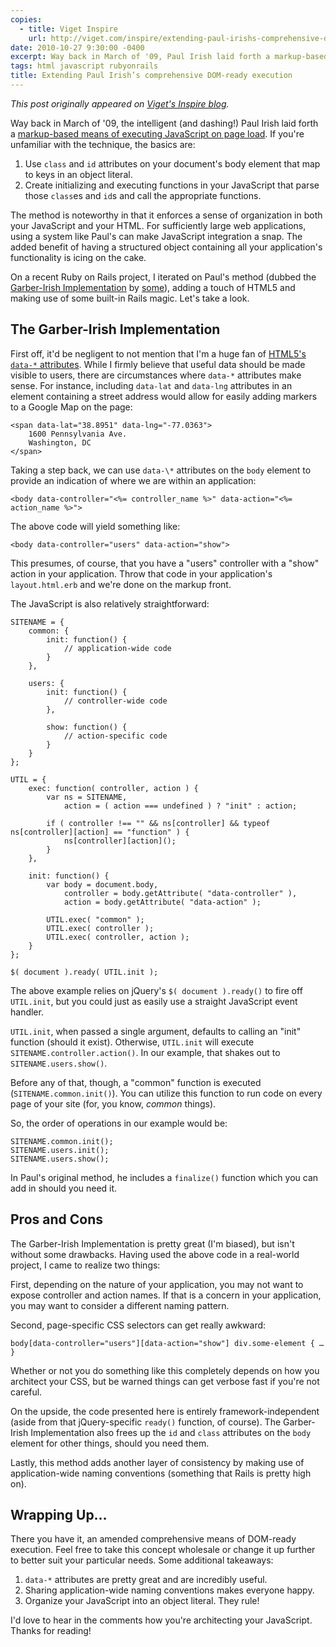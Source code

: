 ```yaml
---
copies:
  - title: Viget Inspire
    url: http://viget.com/inspire/extending-paul-irishs-comprehensive-dom-ready-execution
date: 2010-10-27 9:30:00 -0400
excerpt: Way back in March of '09, Paul Irish laid forth a markup-based means of executing JavaScript on page load. I iterated on Paul's method, adding a touch of HTML5 and making use of some built-in Rails magic.
tags: html javascript rubyonrails
title: Extending Paul Irish’s comprehensive DOM-ready execution
---
```


_This post originally appeared on [Viget's Inspire blog](http://viget.com/inspire/extending-paul-irishs-comprehensive-dom-ready-execution)._

Way back in March of '09, the intelligent (and dashing!) Paul Irish laid forth a [markup-based means of executing JavaScript on page load](http://paulirish.com/2009/markup-based-unobtrusive-comprehensive-dom-ready-execution/). If you're unfamiliar with the technique, the basics are:

1. Use `class` and `id` attributes on your document's body element that map to keys in an object literal.
2. Create initializing and executing functions in your JavaScript that parse those `class`es and `id`s and call the appropriate functions.

The method is noteworthy in that it enforces a sense of organization in both your JavaScript and your HTML. For sufficiently large web applications, using a system like Paul's can make JavaScript integration a snap. The added benefit of having a structured object containing all your application's functionality is icing on the cake.

On a recent Ruby on Rails project, I iterated on Paul's method (dubbed the [Garber-Irish Implementation](http://www.flickr.com/photos/viget/4941545212/) by [some](http://markupboy.com/2010/08/devnation-falls-church.html)), adding a touch of HTML5 and making use of some built-in Rails magic. Let's take a look.

## The Garber-Irish Implementation

First off, it'd be negligent to not mention that I'm a huge fan of [HTML5's `data-*` attributes](http://html5doctor.com/html5-custom-data-attributes/). While I firmly believe that useful data should be made visible to users, there are circumstances where `data-*` attributes make sense. For instance, including `data-lat` and `data-lng` attributes in an element containing a street address would allow for easily adding markers to a Google Map on the page:

	<span data-lat="38.8951" data-lng="-77.0363">
	    1600 Pennsylvania Ave.
	    Washington, DC
	</span>

Taking a step back, we can use `data-\*` attributes on the `body` element to provide an indication of where we are within an application:

	<body data-controller="<%= controller_name %>" data-action="<%= action_name %>">

The above code will yield something like:

	<body data-controller="users" data-action="show">

This presumes, of course, that you have a "users" controller with a "show" action in your application. Throw that code in your application's `layout.html.erb` and we're done on the markup front.

The JavaScript is also relatively straightforward:

	SITENAME = {
	    common: {
	        init: function() {
	            // application-wide code
	        }
	    },

	    users: {
	        init: function() {
	            // controller-wide code
	        },

	        show: function() {
	            // action-specific code
	        }
	    }
	};

	UTIL = {
	    exec: function( controller, action ) {
	        var ns = SITENAME,
	            action = ( action === undefined ) ? "init" : action;

	        if ( controller !== "" && ns[controller] && typeof ns[controller][action] == "function" ) {
	            ns[controller][action]();
	        }
	    },

	    init: function() {
	        var body = document.body,
	            controller = body.getAttribute( "data-controller" ),
	            action = body.getAttribute( "data-action" );

	        UTIL.exec( "common" );
	        UTIL.exec( controller );
	        UTIL.exec( controller, action );
	    }
	};

	$( document ).ready( UTIL.init );

The above example relies on jQuery's `$( document ).ready()` to fire off `UTIL.init`, but you could just as easily use a straight JavaScript event handler.

`UTIL.init`, when passed a single argument, defaults to calling an "init" function (should it exist). Otherwise, `UTIL.init` will execute `SITENAME.controller.action()`. In our example, that shakes out to `SITENAME.users.show()`.

Before any of that, though, a "common" function is executed (`SITENAME.common.init()`). You can utilize this function to run code on every page of your site (for, you know, _common_ things).

So, the order of operations in our example would be:

	SITENAME.common.init();
	SITENAME.users.init();
	SITENAME.users.show();

In Paul's original method, he includes a `finalize()` function which you can add in should you need it.

## Pros and Cons

The Garber-Irish Implementation is pretty great (I'm biased), but isn't without some drawbacks. Having used the above code in a real-world project, I came to realize two things:

First, depending on the nature of your application, you may not want to expose controller and action names. If that is a concern in your application, you may want to consider a different naming pattern.

Second, page-specific CSS selectors can get really awkward:

	body[data-controller="users"][data-action="show"] div.some-element { … }

Whether or not you do something like this completely depends on how you architect your CSS, but be warned things can get verbose fast if you're not careful.

On the upside, the code presented here is entirely framework-independent (aside from that jQuery-specific `ready()` function, of course). The Garber-Irish Implementation also frees up the `id` and `class` attributes on the `body` element for other things, should you need them.

Lastly, this method adds another layer of consistency by making use of application-wide naming conventions (something that Rails is pretty high on).

## Wrapping Up…

There you have it, an amended comprehensive means of DOM-ready execution. Feel free to take this concept wholesale or change it up further to better suit your particular needs. Some additional takeaways:

1. `data-*` attributes are pretty great and are incredibly useful.
2. Sharing application-wide naming conventions makes everyone happy.
3. Organize your JavaScript into an object literal. They rule!

I'd love to hear in the comments how you're architecting your JavaScript. Thanks for reading!